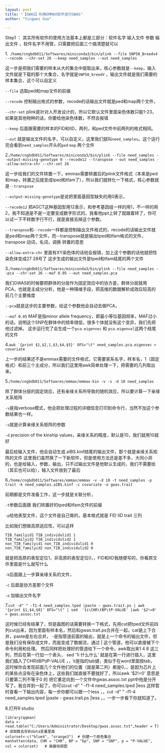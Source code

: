 ```yaml
---
layout: post
title: "【GWAS】利用EMMAX软件进行GWAS"
author: "Yingwei Guo"

---
```




Step1 ：
其实所有软件的使用方法基本上都是三部分：软件名字    输入文件   参数    输出文件   ，软件名字不用管，只需要把后面三个搞清楚就可以

1.` /home/cngbdb011/Softwares/miniconda3/bin/plink --file SNP50_Breedv4 --recode --chr-set 26 --keep need_samples --out need_samples`

这一步是把我们需要的样本从大的集合中提取出来，核心参数就是`--keep`，输入文件就是下载的那个大集合，名字就是`SNP50_breedV`  ，输出文件就是我们需要的样本集合，这个可以自定义

 `--file` 选取ped和map文件的前缀

 `--recode` 控制输出格式的参数，recode的话输出文件就是ped和map两个文件，

 `--chr-set` plink是针对人开发设计的，所以它默认文件里面染色体数只能1-23，如果是其他物种的话，你要给他染色体数，不然会报错

 `--keep` 后面跟需要的样本的FID和IID，两列，和ped文件中前两列的格式相同。

 `--out`  就是输出文件的名字，可以自定义，这里我们就叫`need_samples`。这个运行完会看到`need_samples`开头的`ped` `map` 两个文件

2.`/home/cngbdb011/Softwares/miniconda3/bin/plink --file need_samples --output-missing-genotype 0 --recode12 --transpose --out need_samples --allow-extra-chr --chr-set 26`

 这一步给我们的文件转置一下，emmax需要转置后的plink文件格式（本来是ped和map，转置之后就变成tped和tfam了），所以我们就转化一下格式，核心参数就是`--transpose`
 
 `--output-missing-genotype`是说把里面基因型缺失的用0表示，

 `--recode12` 把AGCT这种基因型用12表示，和参考基因组一样的用1，不一样的用2，我不知道是不是一定要变成数字形式的，我看他ppt上转了就跟着转了，你可以试一下不转数字行不行，就是直接去掉这个参数。

 `--transpose`和`--recode`一样都是控制输出文件格式的，recode的话输出文件就是ped和map两个文件，而--transpose就是输出tped和tfam格式的文件，transpose  动词，名词，调换 转置的意思

 `--allow-extra-chr` 里面有XY染色体的话他会报错，加上这个参数的话他就把性染色体变成27 28号了
 这步生成的输出文件是tped和tfam结尾的两个文件

3.`/home/cngbdb011/Softwares/miniconda3/bin/plink --file need_samples --pca --chr-set 26 --maf 0.05 --out need_samples.pca`

 我们GWAS的时候要把群体的分层作为固定效应中的协方差，群体分层就用PCA，也就是主成分分析，他是一种降维手段，把高维的数据解析成效应较高的前几个主要维度

 `--pca`就是这步的主要参数，给这个参数他会自动去做PCA，

 `--maf 0.05` MAF是指minor allele frequency，即最小等位基因频率，MAF过小的话，说明这个SNP在群体中的频率很低，很多个体就没有这个变异，我们先把他过滤掉。
 这步运行完了会生成一个`pca.eigenvec` 和 `pca.eigenval`这两个结尾的文件


4.`awk '{print $1,$2,1,$3,$4,$5}' OFS="\t" need_samples.pca.eigenvec > covariate`

上一步的结果还不是emmax需要的文件格式，它需要家系名字，样本名，1（固定格式）和前三个主成分，所以我们这里用awk简单处理一下，把需要的几列取出来。

5.`/home/cngbdb011/Softwares/emmax/emmax-kin -v -s -d 10 need_samples`

除了群体分层的固定效应，还有亲缘关系所导致的随机效应，所以要计算一下亲缘关系矩阵

 `-v`是指verbose模式，他会把处理过程的详细信息打印到命令行，当然不加这个参数结果也一样。

 `-s`就是计算亲缘关系矩阵的参数

 `-d` precision of the kinship values，亲缘关系的精度，默认是10，我们就用10就好

 最后给输入文件，他会自动生成.aIBS.kinf结尾的输出文件，那个就是亲缘关系矩阵的文件
 这里我们虽然换了一下新软件，但是使用方法还是差不多，大同小异的，也是给输入，参数，输出，只不过输出文件是他默认生成的，我们不需要给（其实也可以给），输入文件放到了最后

6.`/home/cngbdb011/Softwares/emmax/emmax -v -d 10 -t need_samples -p trait -k need_samples.aIBS.kinf -c covariate -o gwas.trait`

前期都是文件准备工作，这一步就是关联分析，

 `-t`参数后面跟 我们转置好的tped和tfam文件的前缀

 `-p`给他表型文件，这个文件是自己做的，基本格式就是 FID IID trait 三列

 比如我们想做高原适应性，可以这样
```
TIB_familyid1 TIB_individulid1 1
TIB_familyid2 TIB_individulid2 1
non_TIB_familyid1 non_TIB_individulid1 0
non_TIB_familyid2 non_TIB_individulid2 0
```

 就是把高原的表型定位1，非高原的表型定位0，，FID和IID我随便写的，你看原文件里面是什么就写什么

 `-k`后面跟上一步算亲缘关系的文件，

 `-c` 后面是协方差那个文件 
 
 `-o` 加输出文件名字

7.`cut -d" " -f1-4 need_samples.tped |paste - gwas.trait.ps | awk '{print $1,$4,$8}' OFS="\t" | sed  '1i\CHR\tBP\tP-VALUE' |awk '$2!=0' > gwas.assoc.txt`

这时候已经有结果了，但是画图的话需要转换一下格式，先用cut把tped文件前四列cut出来，因为里面有样本名，然后和gwas.trait.ps合并在一起，cat是上下合并，paste是左右合并， -是指管道前面的输出，就是上一个命令的输出文件，但是我们没有保存成文件，而是变成了数据流，通过 | 这个管道，他可以直接被下个命令利用和处理。
 然后同样把处理好的管道给下一个命令，awk取出来1 4 8 这三列，然后在第一行加一个表头， sed '1i 什么什么'  就是在第一行进行插入，这里我们插入了CHR\tBP\tP-VALUE  ，，\t是指的tab键，类似于在word里面按tab，
 这时候你会发现前面几个文件他们的位置（就是第二列）都是0，，是因为芯片上的某些点没有在染色体上，这些我们就直接不要就好了，所以awk '$2!=0' 意思是只要第二列不等于0 的  把它重定向到一个文件中gwas.assoc.txt
 ppt中他是分开写了，我合并到一起了，你可以cut -d" " -f1-4 need_samples.tped |less 这样暂时查看一下输出内容，每一步你都可以跟一个less  ，，cut -d" " -f1-4 need_samples.tped |paste - gwas.trait.ps |less  ，，一步一步看下你就知道了。

 8.打开R studio
```
library(qqman)
data <- read.table("C:/Users/Administrator/Desktop/gwas.assoc.txt",header = T) # 读取数去存到data变量里面
colorset<-c("blue4", "orange3")  # 创建一个颜色集合
manhattan(data, CHR = "CHR", BP = "bp", SNP = "SNP", p = "P-VALUE", col = colorset)   # 画曼哈顿图
```